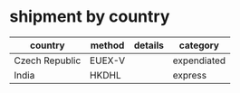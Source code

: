 
# shipment by country 

| country        | method | details | category    |
| -------------- | ------ | ------- | ----------- |
| Czech Republic | EUEX-V |         | expendiated |
| India          | HKDHL  |         | express     |


